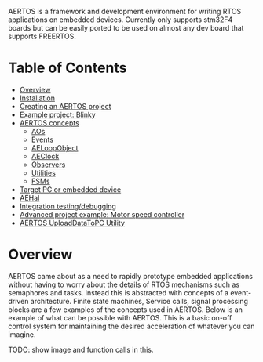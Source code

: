 AERTOS is a framework and development environment for writing RTOS applications on embedded devices. Currently only supports stm32F4 boards but can be easily ported to be used on almost any dev board that supports FREERTOS.
# Table of Contents
 - [Overview](https://github.com/haditj66/AERTOSCopy)
 - [Installation](https://github.com/haditj66/AERTOSCopy/blob/master/doc/Installation.md)
 - [Creating an AERTOS project](https://github.com/haditj66/AERTOSCopy/blob/master/doc/Creating_an_AERTOS_project.md)
 - [Example project: Blinky](https://github.com/haditj66/AERTOSCopy/blob/master/doc/Blinky.md)
 - [AERTOS concepts](https://github.com/haditj66/AERTOSCopy/blob/master/doc/concepts/AERTOS_concepts.md)
	 - [AOs](https://github.com/haditj66/AERTOSCopy/blob/master/doc/concepts/AOs.md)
	 - [Events](https://github.com/haditj66/AERTOSCopy/blob/master/doc/concepts/Events.md)
	 - [AELoopObject](https://github.com/haditj66/AERTOSCopy/blob/master/doc/concepts/AELoopObject.md)
	 - [AEClock](https://github.com/haditj66/AERTOSCopy/blob/master/doc/concepts/AEClock.md)
	 - [Observers](https://github.com/haditj66/AERTOSCopy/blob/master/doc/concepts/Observers.md)
	 - [Utilities](https://github.com/haditj66/AERTOSCopy/blob/master/doc/concepts/Utilities.md)
	 - [FSMs](https://github.com/haditj66/AERTOSCopy/blob/master/doc/concepts/FSMs.md)
 - [Target PC or embedded device](https://github.com/haditj66/AERTOSCopy/blob/master/doc/Target_Switch.md)
 - [AEHal](https://github.com/haditj66/AERTOSCopy/blob/master/doc/AEHal.md)
 - [Integration testing/debugging](https://github.com/haditj66/AERTOSCopy/blob/master/doc/IntegrationTesting_Debugging.md)
 - [Advanced project example: Motor speed controller](https://github.com/haditj66/AERTOSCopy/blob/master/doc/ExampleMotorSpeedController.md)
 - [AERTOS UploadDataToPC Utility](https://github.com/haditj66/AERTOSCopy/blob/master/doc/UploadDataToPC.md)

# Overview
AERTOS came about as a need to rapidly prototype embedded applications without having to worry about the details of RTOS mechanisms such as semaphores and tasks. Instead this is abstracted with concepts of a event-driven architecture. Finite state machines, Service calls, signal processing blocks are a few examples of the concepts used in AERTOS. Below is an example of what can be possible with AERTOS. This is a basic on-off control system for maintaining the desired acceleration of whatever you can imagine.

TODO: show image and function calls in this.
